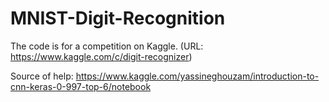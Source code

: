 # MNIST-Digit-Recognition
The code is for a competition on Kaggle. (URL: https://www.kaggle.com/c/digit-recognizer)

Source of help: https://www.kaggle.com/yassineghouzam/introduction-to-cnn-keras-0-997-top-6/notebook
